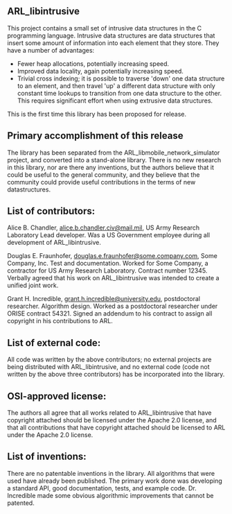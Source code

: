 ARL_libintrusive
----------------

This project contains a small set of intrusive data structures in the C
programming language.  Intrusive data structures are data structures that
insert some amount of information into each element that they store.  They
have a number of advantages:
* Fewer heap allocations, potentially increasing speed.
* Improved data locality, again potentially increasing speed.
* Trivial cross indexing; it is possible to traverse 'down' one data structure
  to an element, and then travel 'up' a different data structure with only
  constant time lookups to transition from one data structure to the other.
  This requires significant effort when using extrusive data structures.

This is the first time this library has been proposed for release.

Primary accomplishment of this release
--------------------------------------

The library has been separated from the ARL_libmobile_network_simulator
project, and converted into a stand-alone library.  There is no new research
in this library, nor are there any inventions, but the authors believe that it
could be useful to the general community, and they believe that the community
could provide useful contributions in the terms of new datastructures.

List of contributors:
---------------------

Alice B. Chandler, alice.b.chandler.civ@mail.mil, US Army Research Laboratory
    Lead developer.  Was a US Government employee during all development of
    ARL_libintrusive.

Douglas E. Fraunhofer, douglas.e.fraunhofer@some.company.com, Some Company, Inc.
    Test and documentation.  Worked for Some Company, a contractor for US
    Army Research Laboratory.  Contract number 12345.  Verbally agreed that
    his work on ARL_libintrusive was intended to create a unified joint work.

Grant H. Incredible, grant.h.incredible@university.edu, postdoctoral researcher.
    Algorithm design.  Worked as a postdoctoral researcher under ORISE
    contract 54321.  Signed an addendum to his contract to assign all
    copyright in his contributions to ARL.

List of external code:
----------------------

All code was written by the above contributors; no external projects are being
distributed with ARL_libintrusive, and no external code (code not written by
the above three contributors) has be incorporated into the library.


OSI-approved license:
---------------------

The authors all agree that all works related to ARL_libintrusive that have
copyright attached should be licensed under the Apache 2.0 license, and that
all  contributions that have copyright attached should be licensed to ARL
under the Apache 2.0 license.

List of inventions:
-------------------

There are no patentable inventions in the library.  All algorithms that were
used have already been published.  The primary work done was developing a
standard API, good documentation, tests, and example code.  Dr. Incredible
made some obvious algorithmic improvements that cannot be patented.
